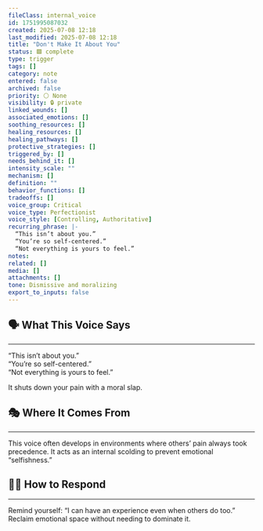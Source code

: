 ```yaml
---
fileClass: internal_voice
id: 1751995087032
created: 2025-07-08 12:18
last_modified: 2025-07-08 12:18
title: "Don't Make It About You"
status: 🟩 complete
type: trigger
tags: []
category: note
entered: false
archived: false
priority: ⚪ None
visibility: 🔒 private
linked_wounds: []
associated_emotions: []
soothing_resources: []
healing_resources: []
healing_pathways: []
protective_strategies: []
triggered_by: []
needs_behind_it: []
intensity_scale: ""
mechanism: []
definition: ""
behavior_functions: []
tradeoffs: []
voice_group: Critical
voice_type: Perfectionist
voice_style: [Controlling, Authoritative]
recurring_phrase: |-
  “This isn’t about you.”
  “You’re so self-centered.”
  “Not everything is yours to feel.”
notes: 
related: []
media: []
attachments: []
tone: Dismissive and moralizing
export_to_inputs: false
---
```


## 🗣️ What This Voice Says
---
“This isn’t about you.”  
“You’re so self-centered.”  
“Not everything is yours to feel.”

It shuts down your pain with a moral slap.

## 🎭 Where It Comes From
---
This voice often develops in environments where others’ pain always took precedence. It acts as an internal scolding to prevent emotional “selfishness.”

## 🧘‍♂️ How to Respond
---
Remind yourself: “I can have an experience even when others do too.” Reclaim emotional space without needing to dominate it.
